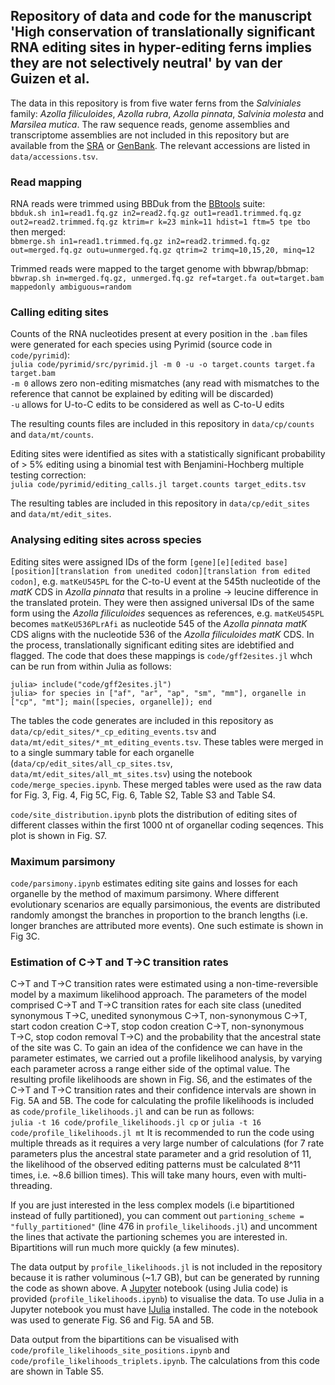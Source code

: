 ## Repository of data and code for the manuscript 'High conservation of translationally significant RNA editing sites in hyper-editing ferns implies they are not selectively neutral' by van der Guizen et al.

The data in this repository is from five water ferns from the *Salviniales* family: *Azolla filiculoides*, *Azolla rubra*, *Azolla pinnata*, *Salvinia molesta* and *Marsilea mutica*. The raw sequence reads, genome assemblies and transcriptome assemblies are not included in this repository but are available from the [SRA](https://www.ncbi.nlm.nih.gov/sra) or [GenBank](https://www.ncbi.nlm.nih.gov/genbank/). The relevant accessions are listed in `data/accessions.tsv`.

### Read mapping

RNA reads were trimmed using BBDuk from the [BBtools](https://sourceforge.net/projects/bbmap/) suite:  
`bbduk.sh in1=read1.fq.gz in2=read2.fq.gz out1=read1.trimmed.fq.gz out2=read2.trimmed.fq.gz ktrim=r k=23 mink=11 hdist=1 ftm=5 tpe tbo`  
then merged:  
`bbmerge.sh in1=read1.trimmed.fq.gz in2=read2.trimmed.fq.gz out=merged.fq.gz outu=unmerged.fq.gz qtrim=2 trimq=10,15,20, minq=12`

Trimmed reads were mapped to the target genome with bbwrap/bbmap:  
`bbwrap.sh in=merged.fq.gz, unmerged.fq.gz ref=target.fa out=target.bam mappedonly ambiguous=random`

### Calling editing sites

Counts of the RNA nucleotides present at every position in the `.bam` files were generated for each species using Pyrimid (source code in `code/pyrimid`):  
`julia code/pyrimid/src/pyrimid.jl -m 0 -u -o target.counts target.fa target.bam`  
`-m 0` allows zero non-editing mismatches (any read with mismatches to the reference that cannot be explained by editing will be discarded)  
`-u` allows for U-to-C edits to be considered as well as C-to-U edits

The resulting counts files are included in this repository in `data/cp/counts` and `data/mt/counts`.

Editing sites were identified as sites with a statistically significant probability of > 5% editing using a binomial test with Benjamini-Hochberg multiple testing correction:  
`julia code/pyrimid/editing_calls.jl target.counts target_edits.tsv`

The resulting tables are included in this repository in `data/cp/edit_sites` and `data/mt/edit_sites`.

### Analysing editing sites across species

Editing sites were assigned IDs of the form `[gene][e][edited base][position][translation from unedited codon][translation from edited codon]`, e.g. `matKeU545PL` for the C-to-U event at the 545th nucleotide of the *matK* CDS in *Azolla pinnata* that results in a proline -> leucine difference in the translated protein. They were then assigned universal IDs of the same form using the *Azolla filiculoides* sequences as references, e.g. `matKeU545PL` becomes `matKeU536PLrAfi` as nucleotide 545 of the *Azolla pinnata* *matK* CDS aligns with the nucleotide 536 of the *Azolla filiculoides* *matK* CDS. In the process, translationally significant editing sites are idebtified and flagged. The code that does these mappings is `code/gff2esites.jl` whch can be run from within Julia as follows:

`julia> include("code/gff2esites.jl")`  
`julia> for species in ["af", "ar", "ap", "sm", "mm"], organelle in ["cp", "mt"]; main([species, organelle]); end`

The tables the code generates are included in this repository as `data/cp/edit_sites/*_cp_editing_events.tsv` and `data/mt/edit_sites/*_mt_editing_events.tsv`. These tables were merged in to a single summary table for each organelle (`data/cp/edit_sites/all_cp_sites.tsv`, `data/mt/edit_sites/all_mt_sites.tsv`) using the notebook `code/merge_species.ipynb`. These merged tables were used as the raw data for Fig. 3, Fig. 4, Fig 5C, Fig. 6, Table S2, Table S3 and Table S4.

`code/site_distribution.ipynb` plots the distribution of editing sites of different classes within the first 1000 nt of organellar coding seqences. This plot is shown in Fig. S7.

### Maximum parsimony

`code/parsimony.ipynb` estimates editing site gains and losses for each organelle by the method of maximum  parsimony. Where different evolutionary scenarios are equally parsimonious, the events are distributed randomly amongst the branches in proportion to the branch lengths (i.e. longer branches are attributed more events). One such estimate is shown in Fig 3C.

### Estimation of C→T and T→C transition rates

C→T and T→C transition rates were estimated using a non-time-reversible model by a maximum likelihood approach. The parameters of the model comprised C→T and T→C transition rates for each site class (unedited synonymous T→C, unedited synonymous C→T, non-synonymous C→T, start codon creation C→T, stop codon creation C→T, non-synonymous T→C, stop codon removal T→C) and the probability that the ancestral state of the site was C. To gain an idea of the confidence we can have in the parameter estimates, we carried out a profile likelihood analysis, by varying each parameter across a range either side of the optimal value. The resulting profile likelihoods are shown in Fig. S6, and the estimates of the C→T and T→C transition rates and their confidence intervals are shown in Fig. 5A and 5B. The code for calculating the profile likelihoods is included as `code/profile_likelihoods.jl` and can be run as follows:  
`julia -t 16 code/profile_likelihoods.jl cp`  or `julia -t 16 code/profile_likelihoods.jl mt`
It is recommended to run the code using multiple threads as it requires a very large number of calculations (for 7 rate parameters plus the ancestral state parameter and a grid resolution of 11, the likelihood of the observed editing patterns must be calculated 8^11 times, i.e. ~8.6 billion times). This will take many hours, even with multi-threading.

If you are just interested in the less complex models (i.e bipartitioned instead of fully partitioned), you can comment out `partioning_scheme = "fully_partitioned"` (line 476 in `profile_likelihoods.jl`) and uncomment the lines that activate the partioning schemes you are interested in. Bipartitions will run much more quickly (a few minutes).

The data output by `profile_likelihoods.jl` is not included in the repository because it is rather voluminous (~1.7 GB), but can be generated by running the code as shown above. A [Jupyter](https://jupyter.org) notebook (using Julia code) is provided (`profile_likelihoods.ipynb`) to visualise the data. To use Julia in a Jupyter notebook you must have [IJulia](https://github.com/JuliaLang/IJulia.jl) installed. The code in the notebook was used to generate Fig. S6 and Fig. 5A and 5B.

Data output from the bipartitions can be visualised with `code/profile_likelihoods_site_positions.ipynb` and `code/profile_likelihoods_triplets.ipynb`. The calculations from this code are shown in Table S5.


